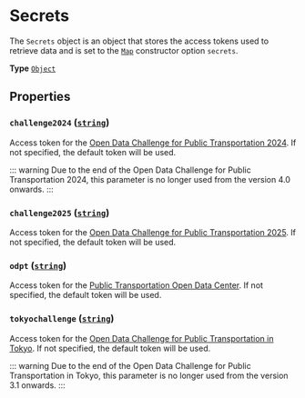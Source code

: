 # Secrets

The `Secrets` object is an object that stores the access tokens used to retrieve data and is set to the [`Map`](./map.md) constructor option `secrets`.

**Type** [`Object`](https://developer.mozilla.org/docs/Web/JavaScript/Reference/Global_Objects/Object)

## Properties

### **`challenge2024`** ([`string`](https://developer.mozilla.org/docs/Web/JavaScript/Reference/Global_Objects/String))

Access token for the [Open Data Challenge for Public Transportation 2024](https://challenge2024.odpt.org/index-e.html). If not specified, the default token will be used.

::: warning
Due to the end of the Open Data Challenge for Public Transportation 2024, this parameter is no longer used from the version 4.0 onwards.
:::

### **`challenge2025`** ([`string`](https://developer.mozilla.org/docs/Web/JavaScript/Reference/Global_Objects/String))

Access token for the [Open Data Challenge for Public Transportation 2025](https://challenge2025.odpt.org/index-e.html). If not specified, the default token will be used.

### **`odpt`** ([`string`](https://developer.mozilla.org/docs/Web/JavaScript/Reference/Global_Objects/Object))

Access token for the [Public Transportation Open Data Center](https://www.odpt.org/en/). If not specified, the default token will be used.

### **`tokyochallenge`** ([`string`](https://developer.mozilla.org/docs/Web/JavaScript/Reference/Global_Objects/String))

Access token for the [Open Data Challenge for Public Transportation in Tokyo](https://tokyochallenge.odpt.org/en/). If not specified, the default token will be used.

::: warning
Due to the end of the Open Data Challenge for Public Transportation in Tokyo, this parameter is no longer used from the version 3.1 onwards.
:::
